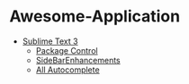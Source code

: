 # Awesome-Application

- [Sublime Text 3](https://www.sublimetext.com/)
  - [Package Control](https://packagecontrol.io/)
  - [SideBarEnhancements](https://packagecontrol.io/packages/SideBarEnhancements)
  - [All Autocomplete](https://packagecontrol.io/packages/All%20Autocomplete)
